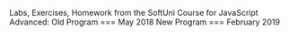Labs, Exercises, Homework from the SoftUni Course for JavaScript Advanced:
Old Program === May 2018
New Program === February 2019